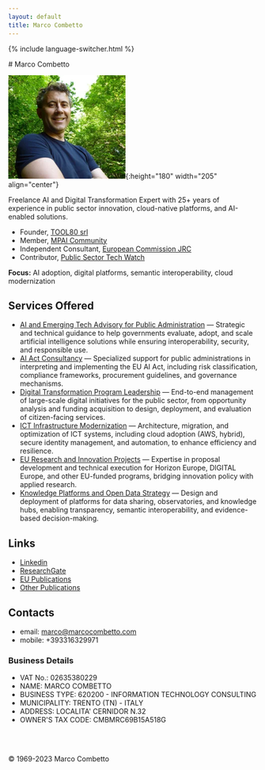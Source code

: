 ```yaml
---
layout: default
title: Marco Combetto
---
```


{% include language-switcher.html %}

<div data-language-section="en" markdown="1">
# Marco Combetto  

![marcomb](images/marcomb.png){:height="180" width="205" align="center"}  

Freelance AI and Digital Transformation Expert with 25+ years of experience in public sector innovation, cloud-native platforms, and AI-enabled solutions.  
- Founder, [TOOL80 srl](https://www.tool80.it)
- Member, [MPAI Community](https://mpai.community)  
- Independent Consultant, [European Commission JRC](https://joint-research-centre.ec.europa.eu/index_en)
- Contributor, [Public Sector Tech Watch](https://interoperable-europe.ec.europa.eu/collection/public-sector-tech-watch)  

**Focus:** AI adoption, digital platforms, semantic interoperability, cloud modernization  

## Services Offered

* [AI and Emerging Tech Advisory for Public Administration](aieme.html) &mdash; Strategic and technical guidance to help governments evaluate, adopt, and scale artificial intelligence solutions while ensuring interoperability, security, and responsible use.  
* [AI Act Consultancy](aiaservices.html) &mdash; Specialized support for public administrations in interpreting and implementing the EU AI Act, including risk classification, compliance frameworks, procurement guidelines, and governance mechanisms.  
* [Digital Transformation Program Leadership](dtplead.html) &mdash; End-to-end management of large-scale digital initiatives for the public sector, from opportunity analysis and funding acquisition to design, deployment, and evaluation of citizen-facing services.  
* [ICT Infrastructure Modernization](itinframod.html) &mdash; Architecture, migration, and optimization of ICT systems, including cloud adoption (AWS, hybrid), secure identity management, and automation, to enhance efficiency and resilience.  
* [EU Research and Innovation Projects](eurandiprjs.html) &mdash; Expertise in proposal development and technical execution for Horizon Europe, DIGITAL Europe, and other EU-funded programs, bridging innovation policy with applied research.  
* [Knowledge Platforms and Open Data Strategy](kmandod.html) &mdash; Design and deployment of platforms for data sharing, observatories, and knowledge hubs, enabling transparency, semantic interoperability, and evidence-based decision-making.  

## Links
- [Linkedin](https://www.linkedin.com/in/marcomb/)
- [ResearchGate](https://www.researchgate.net/profile/Marco-Combetto)
- [EU Publications](https://publications.jrc.ec.europa.eu/repository/search/?filter=CONTRIBUTOR:COMBETTO%20Marco)
- [Other Publications](https://scholar.google.com/citations?user=VA6U5LgAAAAJ&hl=en)

## Contacts
- email: [marco@marcocombetto.com](mailto:marco@marcocombetto.com?subject=Request)
- mobile: +393316329971

### Business Details
- VAT No.: 02635380229
- NAME: MARCO COMBETTO
- BUSINESS TYPE: 620200 - INFORMATION TECHNOLOGY CONSULTING
- MUNICIPALITY: TRENTO (TN) - ITALY
- ADDRESS: LOCALITA' CERNIDOR N.32
- OWNER'S TAX CODE: CMBMRC69B15A518G 

<br/><br/>

<footer>

&copy; 1969-2023 Marco Combetto 

</footer>
</div>

<div data-language-section="it" markdown="1" hidden>
# Marco Combetto  

![marcomb](images/marcomb.png){:height="180" width="205" align="center"}  

Consulente freelance di intelligenza artificiale e trasformazione digitale con oltre 25 anni di esperienza nell'innovazione del settore pubblico, nelle piattaforme cloud-native e nelle soluzioni abilitate dall'IA.  
- Fondatore, [TOOL80 srl](https://www.tool80.it)
- Membro, [MPAI Community](https://mpai.community)  
- Consulente indipendente, [Joint Research Centre della Commissione Europea](https://joint-research-centre.ec.europa.eu/index_en?prefLang=it)
- Contributor, [Public Sector Tech Watch](https://interoperable-europe.ec.europa.eu/collection/public-sector-tech-watch)  

**Focus:** adozione dell'IA, piattaforme digitali, interoperabilit&agrave; semantica, modernizzazione del cloud  

## Servizi Offerti

* [Consulenza su IA e tecnologie emergenti per la Pubblica Amministrazione](aieme.html) &mdash; Guida strategica e tecnica per aiutare le amministrazioni a valutare, adottare e scalare soluzioni di intelligenza artificiale garantendo interoperabilit&agrave;, sicurezza e uso responsabile.  
* [Consulenza sull'AI Act](aiaservices.html) &mdash; Supporto specialistico per interpretare e attuare l'AI Act dell'UE, includendo classificazione dei rischi, framework di conformit&agrave;, linee guida per gli appalti e meccanismi di governance.  
* [Leadership di programmi di trasformazione digitale](dtplead.html) &mdash; Gestione end-to-end di iniziative digitali su larga scala per il settore pubblico, dall'analisi delle opportunit&agrave; e reperimento dei fondi alla progettazione, implementazione e valutazione dei servizi per i cittadini.  
* [Modernizzazione delle infrastrutture ICT](itinframod.html) &mdash; Architettura, migrazione e ottimizzazione dei sistemi ICT, compresa l'adozione del cloud (AWS, ibrido), la gestione sicura delle identit&agrave; e l'automazione per migliorare efficienza e resilienza.  
* [Progetti di ricerca e innovazione europei](eurandiprjs.html) &mdash; Competenze nella stesura di proposte e nell'esecuzione tecnica per Horizon Europe, DIGITAL Europe e altri programmi UE, collegando le politiche di innovazione alla ricerca applicata.  
* [Piattaforme di conoscenza e strategie open data](kmandod.html) &mdash; Progettazione e sviluppo di piattaforme per la condivisione dei dati, osservatori e knowledge hub che favoriscono trasparenza, interoperabilit&agrave; semantica e decisioni basate sui dati.  

## Link Utili
- [Linkedin](https://www.linkedin.com/in/marcomb/)
- [ResearchGate](https://www.researchgate.net/profile/Marco-Combetto)
- [Pubblicazioni UE](https://publications.jrc.ec.europa.eu/repository/search/?filter=CONTRIBUTOR:COMBETTO%20Marco)
- [Altre pubblicazioni](https://scholar.google.com/citations?user=VA6U5LgAAAAJ&hl=en)

## Contatti
- email: [marco@marcocombetto.com](mailto:marco@marcocombetto.com?subject=Richiesta)
- mobile: +393316329971

### Dettagli Aziendali
- Partita IVA: 02635380229
- NOME: MARCO COMBETTO
- TIPO DI ATTIVIT&Agrave;: 620200 - CONSULENZA INFORMATICA
- COMUNE: TRENTO (TN) - ITALIA
- INDIRIZZO: LOCALITA' CERNIDOR N.32
- CODICE FISCALE: CMBMRC69B15A518G 

<br/><br/>

<footer>

&copy; 1969-2023 Marco Combetto 

</footer>
</div>
